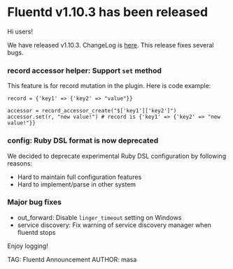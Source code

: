# Fluentd v1.10.3 has been released

Hi users!

We have released v1.10.3. ChangeLog is [here](https://github.com/fluent/fluentd/blob/master/CHANGELOG.md).
This release fixes several bugs.

### record accessor helper: Support `set` method

This feature is for record mutation in the plugin. Here is code example:

```
record = {'key1' => {'key2' => "value"}}

accessor = record_accessor_create("$['key1']['key2']")
accessor.set(r, "new value!") # record is {'key1' => {'key2' => "new value!"}} 
```

### config: Ruby DSL format is now deprecated

We decided to deprecate experimental Ruby DSL configuration by following reasons:

- Hard to maintain full configuration features
- Hard to implement/parse in other system

### Major bug fixes

- out_forward: Disable `linger_timeout` setting on Windows
- service discovery: Fix warning of service discovery manager when fluentd stops

Enjoy logging!


TAG: Fluentd Announcement
AUTHOR: masa
